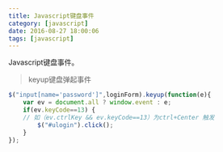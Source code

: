 ```yaml
---
title: Javascript键盘事件
category: [javascript]
date: 2016-08-27 18:00:06
tags: [javascript]
---
```


Javascript键盘事件。

<!--more-->

>   keyup键盘弹起事件

```javascript
$("input[name='password']",loginForm).keyup(function(e){
    var ev = document.all ? window.event : e;  
    if(ev.keyCode==13) {
    // 如（ev.ctrlKey && ev.keyCode==13）为ctrl+Center 触发
        $("#ulogin").click();
    }  
});
```

